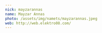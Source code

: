 ```yaml
---
nick: mayzarannas
name: Mayzar Annas
photo: /assets/img/namets/mayzarannas.jpeg
web: http://web.elektro08.com/
---
```

